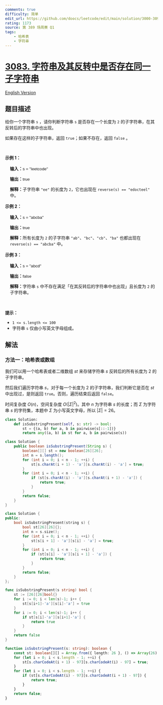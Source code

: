 ```yaml
---
comments: true
difficulty: 简单
edit_url: https://github.com/doocs/leetcode/edit/main/solution/3000-3099/3083.Existence%20of%20a%20Substring%20in%20a%20String%20and%20Its%20Reverse/README.md
rating: 1173
source: 第 389 场周赛 Q1
tags:
    - 哈希表
    - 字符串
---
```


<!-- problem:start -->

# [3083. 字符串及其反转中是否存在同一子字符串](https://leetcode.cn/problems/existence-of-a-substring-in-a-string-and-its-reverse)

[English Version](/solution/3000-3099/3083.Existence%20of%20a%20Substring%20in%20a%20String%20and%20Its%20Reverse/README_EN.md)

## 题目描述

<!-- description:start -->

<p>给你一个字符串 <code>s</code> ，请你判断字符串 <code>s</code> 是否存在一个长度为 <code>2</code> 的子字符串，在其反转后的字符串中也出现。</p>

<p>如果存在这样的子字符串，返回 <code>true</code>；如果不存在，返回 <code>false</code> 。</p>

<p>&nbsp;</p>

<p><strong class="example">示例 1：</strong></p>

<div class="example-block" style="border-color: var(--border-tertiary); border-left-width: 2px; color: var(--text-secondary); font-size: .875rem; margin-bottom: 1rem; margin-top: 1rem; overflow: visible; padding-left: 1rem;">
<p><strong>输入：</strong><span class="example-io" style="font-family: Menlo,sans-serif; font-size: 0.85rem;">s = "leetcode"</span></p>

<p><strong>输出：</strong><span class="example-io" style="font-family: Menlo,sans-serif; font-size: 0.85rem;">true</span></p>

<p><strong>解释：</strong>子字符串 <code>"ee"</code> 的长度为 <code>2</code>，它也出现在 <code>reverse(s) == "edocteel"</code> 中。</p>
</div>

<p><strong class="example">示例 2：</strong></p>

<div class="example-block" style="border-color: var(--border-tertiary); border-left-width: 2px; color: var(--text-secondary); font-size: .875rem; margin-bottom: 1rem; margin-top: 1rem; overflow: visible; padding-left: 1rem;">
<p><strong>输入：</strong><span class="example-io" style="font-family: Menlo,sans-serif; font-size: 0.85rem;">s = "abcba"</span></p>

<p><strong>输出：</strong><span class="example-io" style="font-family: Menlo,sans-serif; font-size: 0.85rem;">true</span></p>

<p><strong>解释：</strong>所有长度为 <code>2</code> 的子字符串 <code>"ab"</code>、<code>"bc"</code>、<code>"cb"</code>、<code>"ba"</code> 也都出现在 <code>reverse(s) == "abcba"</code> 中。</p>
</div>

<p><strong class="example">示例 3：</strong></p>

<div class="example-block" style="border-color: var(--border-tertiary); border-left-width: 2px; color: var(--text-secondary); font-size: .875rem; margin-bottom: 1rem; margin-top: 1rem; overflow: visible; padding-left: 1rem;">
<p><strong>输入：</strong><span class="example-io" style="font-family: Menlo,sans-serif; font-size: 0.85rem;">s = "abcd"</span></p>

<p><strong>输出：</strong><span class="example-io" style="font-family: Menlo,sans-serif; font-size: 0.85rem;">false</span></p>

<p><strong>解释：</strong>字符串 <code>s</code> 中不存在满足「在其反转后的字符串中也出现」且长度为 <code>2</code> 的子字符串。</p>
</div>

<p>&nbsp;</p>

<p><strong>提示：</strong></p>

<ul>
	<li><code>1 &lt;= s.length &lt;= 100</code></li>
	<li>字符串 <code>s</code> 仅由小写英文字母组成。</li>
</ul>

<!-- description:end -->

## 解法

<!-- solution:start -->

### 方法一：哈希表或数组

我们可以用一个哈希表或者二维数组 $st$ 来存储字符串 $s$ 反转后的所有长度为 $2$ 的子字符串。

然后我们遍历字符串 $s$，对于每一个长度为 $2$ 的子字符串，我们判断它是否在 $st$ 中出现过，是则返回 `true`。否则，遍历结束后返回 `false`。

时间复杂度 $O(n)$，空间复杂度 $O(|\Sigma|^2)$。其中 $n$ 为字符串 $s$ 的长度；而 $\Sigma$ 为字符串 $s$ 的字符集，本题中 $\Sigma$ 为小写英文字母，所以 $|\Sigma| = 26$。

<!-- tabs:start -->

```python
class Solution:
    def isSubstringPresent(self, s: str) -> bool:
        st = {(a, b) for a, b in pairwise(s[::-1])}
        return any((a, b) in st for a, b in pairwise(s))
```

```java
class Solution {
    public boolean isSubstringPresent(String s) {
        boolean[][] st = new boolean[26][26];
        int n = s.length();
        for (int i = 0; i < n - 1; ++i) {
            st[s.charAt(i + 1) - 'a'][s.charAt(i) - 'a'] = true;
        }
        for (int i = 0; i < n - 1; ++i) {
            if (st[s.charAt(i) - 'a'][s.charAt(i + 1) - 'a']) {
                return true;
            }
        }
        return false;
    }
}
```

```cpp
class Solution {
public:
    bool isSubstringPresent(string s) {
        bool st[26][26]{};
        int n = s.size();
        for (int i = 0; i < n - 1; ++i) {
            st[s[i + 1] - 'a'][s[i] - 'a'] = true;
        }
        for (int i = 0; i < n - 1; ++i) {
            if (st[s[i] - 'a'][s[i + 1] - 'a']) {
                return true;
            }
        }
        return false;
    }
};
```

```go
func isSubstringPresent(s string) bool {
	st := [26][26]bool{}
	for i := 0; i < len(s)-1; i++ {
		st[s[i+1]-'a'][s[i]-'a'] = true
	}
	for i := 0; i < len(s)-1; i++ {
		if st[s[i]-'a'][s[i+1]-'a'] {
			return true
		}
	}
	return false
}
```

```ts
function isSubstringPresent(s: string): boolean {
    const st: boolean[][] = Array.from({ length: 26 }, () => Array(26).fill(false));
    for (let i = 0; i < s.length - 1; ++i) {
        st[s.charCodeAt(i + 1) - 97][s.charCodeAt(i) - 97] = true;
    }
    for (let i = 0; i < s.length - 1; ++i) {
        if (st[s.charCodeAt(i) - 97][s.charCodeAt(i + 1) - 97]) {
            return true;
        }
    }
    return false;
}
```

<!-- tabs:end -->

<!-- solution:end -->

<!-- problem:end -->
